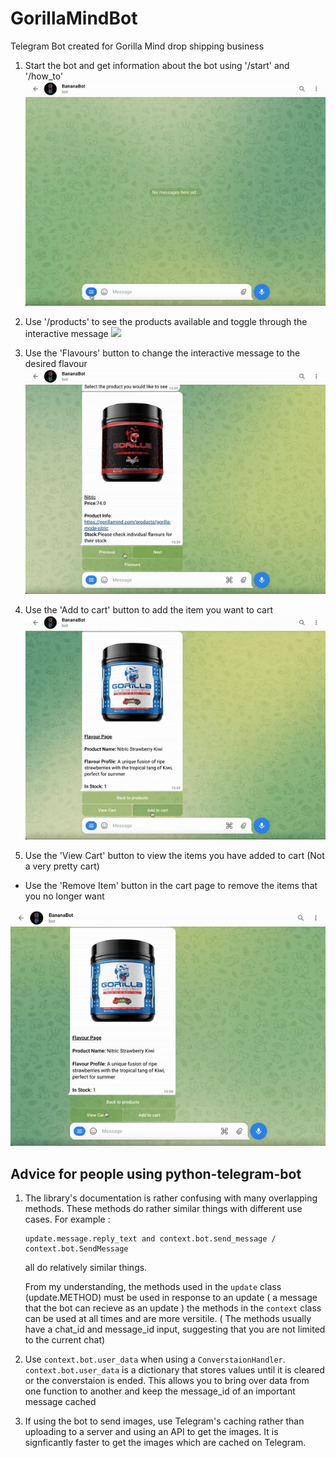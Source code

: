# GorillaMindBot
Telegram Bot created for Gorilla Mind drop shipping business

1. Start the bot and get information about the bot using '/start' and '/how_to'
![](https://github.com/jamestorivor/GorillaMindBot/blob/main/ReadMeGifs/start-ezgif.com-video-to-gif-converter.gif)

2. Use '/products' to see the products available and toggle through the interactive message
![](https://github.com/jamestorivor/GorillaMindBot/blob/main/ReadMeGifs/products-ezgif.com-video-to-gif-converter.gif)

3. Use the 'Flavours' button to change the interactive message to the desired flavour
![](https://github.com/jamestorivor/GorillaMindBot/blob/main/ReadMeGifs/flavour-ezgif.com-video-to-gif-converter.gif)

4. Use the 'Add to cart' button to add the item you want to cart
![](https://github.com/jamestorivor/GorillaMindBot/blob/main/ReadMeGifs/Add_to_cart-ezgif.com-optimize.gif)

5. Use the 'View Cart' button to view the items you have added to cart (Not a very pretty cart)
 - Use the 'Remove Item' button in the cart page to remove the items that you no longer want
   
![](https://github.com/jamestorivor/GorillaMindBot/blob/main/ReadMeGifs/viewcart-ezgif.com-video-to-gif-converter.gif)



## Advice for people using python-telegram-bot
1. The library's documentation is rather confusing with many overlapping methods. These methods do rather similar things with different use cases.
   For example :
   ```
   update.message.reply_text and context.bot.send_message / context.bot.SendMessage
   ```
   all do relatively similar things.

   From my understanding,
   the methods used in the `update` class (update.METHOD) must be used in response to an update ( a message that the bot can recieve as an update )
   the methods in the `context` class can be used at all times and are more versitile. ( The methods usually have a chat_id and message_id input, suggesting that you are not limited to the current chat)

2. Use `context.bot.user_data` when using a `ConverstaionHandler`. `context.bot.user_data` is a dictionary that stores values until it is cleared or the converstaion is ended.
  This allows you to bring over data from one function to another and keep the message_id of an important message cached

3. If using the bot to send images, use Telegram's caching rather than uploading to a server and using an API to get the images. It is signficantly faster to get the images which are cached on Telegram.





